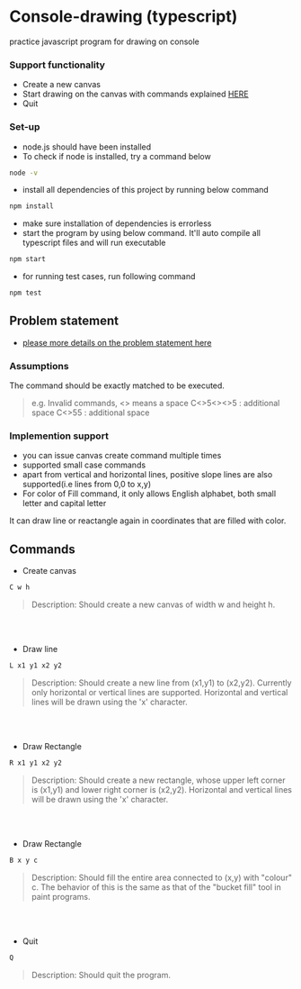 # Console-drawing (typescript)
practice javascript program for drawing on console

### Support functionality

- Create a new canvas
- Start drawing on the canvas with commands explained [HERE](#Commands)
- Quit

### Set-up
- node.js should have been installed
- To check if node is installed, try a command below
```bash
node -v
```
- install all dependencies of this project by running below command
```bash
npm install
```
- make sure installation of dependencies is errorless
- start the program by using below command. It'll auto compile all typescript files and will run executable
```bash
npm start
```
- for running test cases, run following command
```bash
npm test
```

## Problem statement
- [please more details on the problem statement here](problem-statement.txt)

### Assumptions
The command should be exactly matched to be executed.
> e.g. Invalid commands, <> means a space
> C<>5<><>5 : additional space
> C<>55 : additional space

### Implemention support
- you can issue canvas create command multiple times
- supported small case commands
- apart from vertical and horizontal lines, positive slope lines are also supported(i.e lines from 0,0 to x,y)
- For color of Fill command, it only allows English alphabet, both small letter and capital letter

It can draw line or reactangle again in coordinates that are filled with color.

## Commands

* Create canvas
```bash
C w h
```

> Description: Should create a new canvas of width w and height h.

<br><br>
* Draw line
```bash
L x1 y1 x2 y2
```

> Description: Should create a new line from (x1,y1) to (x2,y2). Currently only
horizontal or vertical lines are supported. Horizontal and vertical lines
will be drawn using the 'x' character.

<br><br>
* Draw Rectangle
```bash
R x1 y1 x2 y2
```

> Description: Should create a new rectangle, whose upper left corner is (x1,y1) and
lower right corner is (x2,y2). Horizontal and vertical lines will be drawn
using the 'x' character.

<br><br>
* Draw Rectangle
```bash
B x y c
```

> Description: Should fill the entire area connected to (x,y) with "colour" c. The
behavior of this is the same as that of the "bucket fill" tool in paint
programs.

<br><br>
* Quit
```bash
Q
``` 		         

> Description: Should quit the program.
